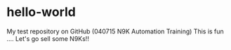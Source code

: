 # hello-world
My test repository on GitHub (040715 N9K Automation Training)
This is fun .... Let's go sell some N9Ks!!
